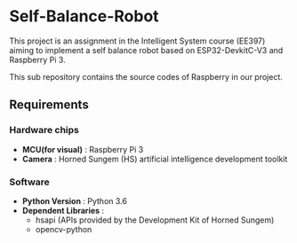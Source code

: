 # Self-Balance-Robot

This project is an assignment in the Intelligent System course (EE397) aiming to implement a self balance robot based on ESP32-DevkitC-V3 and Raspberry Pi 3.

This sub repository contains the source codes of Raspberry in our project.

## Requirements

### Hardware chips

- __MCU(for visual)__ : Raspberry Pi 3
- __Camera__ : Horned Sungem (HS) artificial intelligence development toolkit

### Software

- __Python Version__ : Python 3.6
- __Dependent Libraries__ :
    + hsapi (APIs provided by the Development Kit of Horned Sungem)
    + opencv-python




